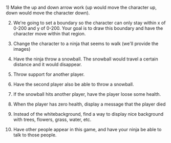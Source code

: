 ​1) Make the up and down arrow work (up would move the character up, down would move the character down).

2) We're going to set a boundary so the character can only stay within x of 0-200 and y of 0-200.  Your goal is to draw this boundary and have the character move within that region.

3) Change the character to a ninja that seems to walk (we'll provide the images)

4) Have the ninja throw a snowball.  The snowball would travel a certain distance and it would disappear.

5) Throw support for another player.

6) Have the second player also be able to throw a snowball.

7) If the snowball hits another player, have the player loose some health.

8) When the player has zero health, display a message that the player died

9) Instead of the whitebackground, find a way to display nice background with trees, flowers, grass, 
water, etc.

10) Have other people appear in this game, and have your ninja be able to talk to those people.